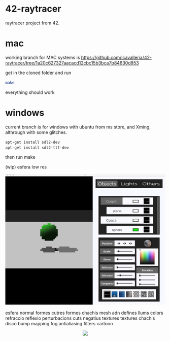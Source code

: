 # 42-raytracer
raytracer project from 42.

# mac
working branch for MAC systems is https://github.com/lcavalleria/42-raytracer/tree/1a20c627327aacacd12cbc15b3bca7b84630d853

get in the cloned folder and run
```bash
make
```
everything should work

# windows
current branch is for windows with ubuntu from ms store, and Xming, althrough with some glitches.

```bash
apt-get install sdl2-dev
apt-get install sdl2-ttf-dev
   ```             
then run make

(wip)
esfera low res
<p align="center">
<img src="https://github.com/lcavalleria/42-raytracer/blob/master/captures/low%20res%20sphere.png" width="640"/>
</p>
esfera normal
formes cutres
formes chachis
mesh
adn
defines
llums colors
refraccio
reflexio
perturbacions
cuts
negatius
textures
textures chachis
disco
bump mapping
fog
antialiasing
filters
cartoon


<p align="center">
<img src="https://github.com/lcavalleria/42-raytracer/blob/master/captures/kirbydemo.gif" width="640"/>
</p>
